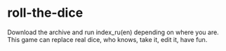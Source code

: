 # roll-the-dice
Download the archive and run index_ru(en) depending on where you are. This game can replace real dice, who knows, take it, edit it, have fun.

